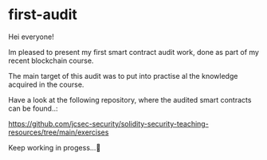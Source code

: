 # first-audit

Hei everyone! 

Im pleased to present my first smart contract audit work, done as part of my recent blockchain course. 

The main target of this audit was to put into practise al the knowledge acquired in the course.

Have a look at the following repository, where the audited smart contracts can be found..:

https://github.com/jcsec-security/solidity-security-teaching-resources/tree/main/exercises

Keep working in progess...🚀
